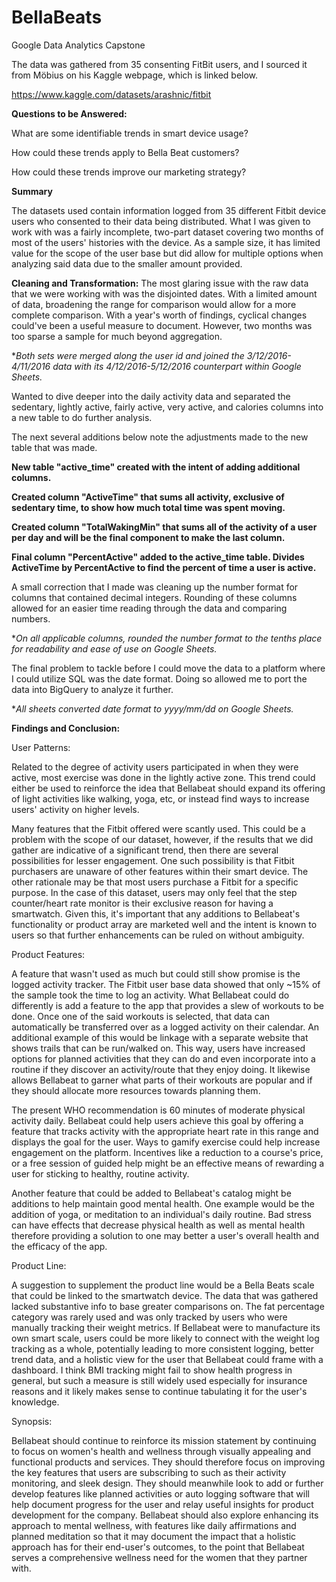 # BellaBeats
Google Data Analytics Capstone

The data was gathered from 35 consenting FitBit users, and I sourced it from Möbius on his Kaggle webpage, which is linked below.

https://www.kaggle.com/datasets/arashnic/fitbit

**Questions to be Answered:**

What are some identifiable trends in smart device usage?

How could these trends apply to Bella Beat customers?

How could these trends improve our marketing strategy?

**Summary**

The datasets used contain information logged from 35 different Fitbit device users who consented to their data being distributed. What I was given to work with was a fairly incomplete, two-part dataset covering two months of most of the users' histories with the device. As a sample size, it has limited value for the scope of the user base but did allow for multiple options when analyzing said data due to the smaller amount provided.

**Cleaning and Transformation:**
The most glaring issue with the raw data that we were working with was the disjointed dates. With a limited amount of data, broadening the range for comparison would allow for a more complete comparison. With a year's worth of findings, cyclical changes could've been a useful measure to document. However, two months was too sparse a sample for much beyond aggregation.

**Both sets were merged along the user id and joined the 3/12/2016-4/11/2016 data with its 4/12/2016-5/12/2016 counterpart within Google Sheets.*

Wanted to dive deeper into the daily activity data and separated the sedentary, lightly active, fairly active, very active, and calories columns into a new table to do further analysis.

The next several additions below note the adjustments made to the new table that was made.

**New table "active_time" created with the intent of adding additional columns.**

**Created column "ActiveTime" that sums all activity, exclusive of sedentary time, to show how much total time was spent moving.**

**Created column "TotalWakingMin" that sums all of the activity of a user per day and will be the final component to make the last column.**

**Final column "PercentActive" added to the active_time table. Divides ActiveTime by PercentActive to find the percent of time a user is active.**

A small correction that I made was cleaning up the number format for columns that contained decimal integers. Rounding of these columns allowed for an easier time reading through the data and comparing numbers.

**On all applicable columns, rounded the number format to the tenths place for readability and ease of use on Google Sheets.*

The final problem to tackle before I could move the data to a platform where I could utilize SQL was the date format. Doing so allowed me to port the data into BigQuery to analyze it further.

**All sheets converted date format to yyyy/mm/dd on Google Sheets.*


**Findings and Conclusion:**

User Patterns:

Related to the degree of activity users participated in when they were active, most exercise was done in the lightly active zone. This trend could either be used to reinforce the idea that Bellabeat should expand its offering of light activities like walking, yoga, etc, or instead find ways to increase users' activity on higher levels.

Many features that the Fitbit offered were scantly used. This could be a problem with the scope of our dataset, however, if the results that we did gather are indicative of a significant trend, then there are several possibilities for lesser engagement. One such possibility is that Fitbit purchasers are unaware of other features within their smart device. The other rationale may be that most users purchase a Fitbit for a specific purpose. In the case of this dataset, users may only feel that the step counter/heart rate monitor is their exclusive reason for having a smartwatch. Given this, it's important that any additions to Bellabeat's functionality or product array are marketed well and the intent is known to users so that further enhancements can be ruled on without ambiguity.

Product Features:

A feature that wasn't used as much but could still show promise is the logged activity tracker. The Fitbit user base data showed that only ~15% of the sample took the time to log an activity. What Bellabeat could do differently is add a feature to the app that provides a slew of workouts to be done. Once one of the said workouts is selected, that data can automatically be transferred over as a logged activity on their calendar. An additional example of this would be linkage with a separate website that shows trails that can be run/walked on. This way, users have increased options for planned activities that they can do and even incorporate into a routine if they discover an activity/route that they enjoy doing. It likewise allows Bellabeat to garner what parts of their workouts are popular and if they should allocate more resources towards planning them.

The present WHO recommendation is 60 minutes of moderate physical activity daily. Bellabeat could help users achieve this goal by offering a feature that tracks activity with the appropriate heart rate in this range and displays the goal for the user. Ways to gamify exercise could help increase engagement on the platform. Incentives like a reduction to a course's price, or a free session of guided help might be an effective means of rewarding a user for sticking to healthy, routine activity.

Another feature that could be added to Bellabeat's catalog might be additions to help maintain good mental health. One example would be the addition of yoga, or meditation to an individual's daily routine. Bad stress can have effects that decrease physical health as well as mental health therefore providing a solution to one may better a user's overall health and the efficacy of the app.

Product Line:

A suggestion to supplement the product line would be a Bella Beats scale that could be linked to the smartwatch device. The data that was gathered lacked substantive info to base greater comparisons on. The fat percentage category was rarely used and was only tracked by users who were manually tracking their weight metrics. If Bellabeat were to manufacture its own smart scale, users could be more likely to connect with the weight log tracking as a whole, potentially leading to more consistent logging, better trend data, and a holistic view for the user that Bellabeat could frame with a dashboard. I think BMI tracking might fail to show health progress in general, but such a measure is still widely used especially for insurance reasons and it likely makes sense to continue tabulating it for the user's knowledge.

Synopsis:

Bellabeat should continue to reinforce its mission statement by continuing to focus on women's health and wellness through visually appealing and functional products and services. They should therefore focus on improving the key features that users are subscribing to such as their activity monitoring, and sleek design. They should meanwhile look to add or further develop features like planned activities or auto logging software that will help document progress for the user and relay useful insights for product development for the company. Bellabeat should also explore enhancing its approach to mental wellness, with features like daily affirmations and planned meditation so that it may document the impact that a holistic approach has for their end-user's outcomes, to the point that Bellabeat serves a comprehensive wellness need for the women that they partner with. 
